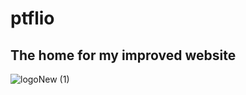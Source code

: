 # ptflio
## The home for my improved website
![logoNew (1)](https://user-images.githubusercontent.com/52379944/66505427-3e183c80-ea80-11e9-9bca-267be577da95.jpg)

